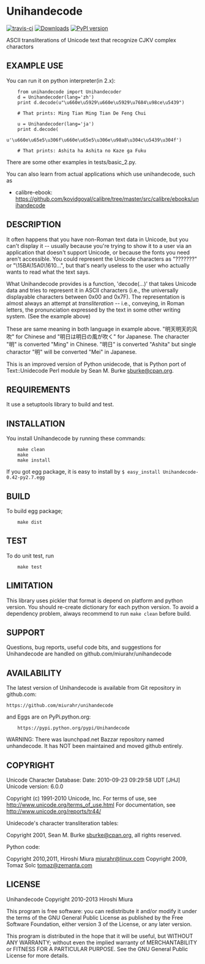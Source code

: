 # Unihandecode

 [![travis-ci](https://secure.travis-ci.org/miurahr/unihandecode.png)](https://secure.travis-ci.org/miurahr/unihandecode)
 [![Downloads](https://pypip.in/d/Unihandecode/badge.png)](https://crate.io/package/Unihandecode)
 [![PyPI version](https://badge.fury.io/py/Unihandecode.png)](http://badge.fury.io/py/Unihandecode)

ASCII transliterations of Unicode text that recognize CJKV complex charactors


EXAMPLE USE
-----------

 You can run it on python interpreter(in 2.x):

        from unihandecode import Unihandecoder
        d = Unihandecoder(lang='zh')
        print d.decode(u"\u660e\u5929\u660e\u5929\u7684\u98ce\u5439")

        # That prints: Ming Tian Ming Tian De Feng Chui 

        u = Unihandecoder(lang='ja')
        print d.decode(
            u'\u660e\u65e5\u306f\u660e\u65e5\u306e\u98a8\u304c\u5439\u304f')

        # That prints: Ashita ha Ashita no Kaze ga Fuku

 There are some other examples in tests/basic_2.py.

 You can also learn from actual applications which use unihandecode, such as
 
 * calibre-ebook: https://github.com/kovidgoyal/calibre/tree/master/src/calibre/ebooks/unihandecode


DESCRIPTION
-----------

 It often happens that you have non-Roman text data in Unicode, but
 you can't display it -- usually because you're trying to show it
 to a user via an application that doesn't support Unicode, or
 because the fonts you need aren't accessible. You could represent
 the Unicode characters as "???????" or "\15BA\15A0\1610...", but
 that's nearly useless to the user who actually wants to read what
 the text says.

 What Unihandecode provides is a function, 'decode(...)' that
 takes Unicode data and tries to represent it in ASCII characters 
 (i.e., the universally displayable characters between 0x00 and 0x7F). 
 The representation is almost always an attempt at *transliteration* 
 -- i.e., conveying, in Roman letters, the pronunciation expressed by 
 the text in some other writing system. (See the example above)

 These are same meaning in both language in example above.
 "明天明天的风吹" for Chinese and "明日は明日の風が吹く" for Japanese.
 The character "明" is converted "Ming" in Chinese. "明日" is converted
 "Ashita" but single charactor "明" will be converted "Mei" in Japanese.

 This is an improved version of Python unidecode,
 that is Python port of Text::Unidecode Perl module by 
 Sean M. Burke <sburke@cpan.org>.

REQUIREMENTS
------------

 It use a setuptools library to build and test.


INSTALLATION
------------

 You install Unihandecode by running these commands:

        make clean
        make
        make install

 If you got egg package, it is easy to install by
 ```$ easy_install Unihandecode-0.42-py2.7.egg```

BUILD
------

 To build egg package;

        make dist

TEST
------

 To do unit test, run

        make test


LIMITATION
----------

 This library uses pickler that format is depend on platform
 and python version.
 You should re-create dictionary for each python version.
 To avoid a dependency problem, always recommend to run ```make clean```
 before build.

SUPPORT
--------

 Questions, bug reports, useful code bits, and suggestions for
 Unihandecode are handled on github.com/miurahr/unihandecode


AVAILABILITY
------------

 The latest version of Unihandecode is available from
 Git repository in github.com:

	https://github.com/miurahr/unihandecode

 and Eggs are on PyPi.python.org:
 
        https://pypi.python.org/pypi/Unihandecode

 WARNING: There was launchpad.net Bazzar repository named unhandecode.
 It has NOT been maintained and moved github entirely.


COPYRIGHT
---------

Unicode Character Database:
 Date: 2010-09-23 09:29:58 UDT [JHJ]
 Unicode version: 6.0.0

 Copyright (c) 1991-2010 Unicode, Inc.
 For terms of use, see http://www.unicode.org/terms_of_use.html
 For documentation, see http://www.unicode.org/reports/tr44/

Unidecode's character transliteration tables:

Copyright 2001, Sean M. Burke <sburke@cpan.org>, all rights reserved.

Python code:

Copyright 2010,2011, Hiroshi Miura <miurahr@linux.com>
Copyright 2009, Tomaz Solc <tomaz@zemanta.com>


LICENSE
-------

Unihandecode
     Copyright 2010-2013 Hiroshi Miura

This program is free software: you can redistribute it and/or modify
it under the terms of the GNU General Public License as published by
the Free Software Foundation, either version 3 of the License, or
any later version.

This program is distributed in the hope that it will be useful,
but WITHOUT ANY WARRANTY; without even the implied warranty of
MERCHANTABILITY or FITNESS FOR A PARTICULAR PURPOSE.  See the
GNU General Public License for more details.
